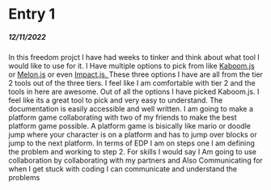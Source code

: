 # Entry 1
##### 12/11/2022

In this freedom projct I have had weeks to tinker and think about what tool I would like to use for it. I Have multiple options to pick from like [Kaboom.js](https://kaboomjs.com/) or [Melon.js](https://melonjs.org/) or even [Impact.js. ](https://impactjs.com/) These three options I have are all from the tier 2 tools out of the three tiers. I feel like I am comfortable with tier 2 and the tools in here are awesome. Out of all the options I have picked Kaboom.js. I feel like its a great tool to pick and very easy to understand. The documentation is easily accessible and well written. I am going to make a platform game collaborating with two of my friends to make the best platform game possible. A platform game is bisically like mario or doodle jump where your character is on a platform and has to jump over blocks or jump to the next platform. In terms of EDP I am on steps one I am defining the problem and working to step 2. For skills I would say I Am going to use collaboration by collaborating with my partners and Also Communicating for when I get stuck with coding I can communicate and understand the problems

